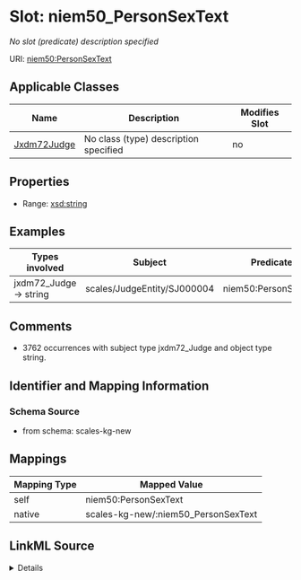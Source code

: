

# Slot: niem50_PersonSexText


_No slot (predicate) description specified_





URI: [niem50:PersonSexText](http://release.niem.gov/niem/niem-core/5.0/PersonSexText)



<!-- no inheritance hierarchy -->





## Applicable Classes

| Name | Description | Modifies Slot |
| --- | --- | --- |
| [Jxdm72Judge](../classes/Jxdm72Judge.md) | No class (type) description specified |  no  |







## Properties

* Range: [xsd:string](xsd:string)






## Examples

| Types involved | Subject | Predicate | Object |
| --- | --- | --- | --- |
| jxdm72_Judge → string | scales/JudgeEntity/SJ000004 | niem50:PersonSexText | Male |


## Comments

* 3762 occurrences with subject type jxdm72_Judge and object type string.

## Identifier and Mapping Information







### Schema Source


* from schema: scales-kg-new




## Mappings

| Mapping Type | Mapped Value |
| ---  | ---  |
| self | niem50:PersonSexText |
| native | scales-kg-new/:niem50_PersonSexText |




## LinkML Source

<details>

```yaml
name: niem50_PersonSexText
description: No slot (predicate) description specified
comments:
- 3762 occurrences with subject type jxdm72_Judge and object type string.
examples:
- description: jxdm72_Judge → string
  object:
    example_object: Male
    example_object_type: string
    example_predicate: niem50:PersonSexText
    example_subject: scales/JudgeEntity/SJ000004
    example_subject_type: jxdm72_Judge
from_schema: scales-kg-new
rank: 1000
slot_uri: niem50:PersonSexText
alias: niem50_PersonSexText
domain_of:
- jxdm72_Judge
range: string

```
</details>